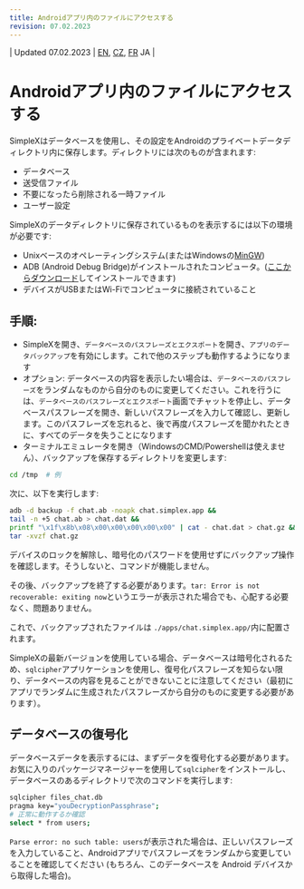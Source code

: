 ```yaml
---
title: Androidアプリ内のファイルにアクセスする
revision: 07.02.2023
---
```


| Updated 07.02.2023 | [EN](/docs/ANDROID.md), [CZ](/docs/lang/cs/ANDROID.md), [FR](/docs/lang/fr/ANDROID.md) JA |

# Androidアプリ内のファイルにアクセスする

SimpleXはデータベースを使用し、その設定をAndroidのプライベートデータディレクトリ内に保存します。ディレクトリには次のものが含まれます:
- データベース
- 送受信ファイル
- 不要になったら削除される一時ファイル
- ユーザー設定


SimpleXのデータディレクトリに保存されているものを表示するには以下の環境が必要です:
- Unixベースのオペレーティングシステム(またはWindowsの[MinGW](https://www.mingw-w64.org/downloads/))
- ADB (Android Debug Bridge)がインストールされたコンピュータ。([ここからダウンロード](https://developer.android.com/studio/releases/platform-tools)してインストールできます)
- デバイスがUSBまたはWi-Fiでコンピュータに接続されていること

## 手順:

- SimpleXを開き、`データベースのパスフレーズとエクスポート`を開き、`アプリのデータバックアップ`を有効にします。これで他のステップも動作するようになります
- オプション: データベースの内容を表示したい場合は、`データベースのパスフレーズ`をランダムなものから自分のものに変更してください。これを行うには、`データベースのパスフレーズとエクスポート`画面でチャットを停止し、データベースパスフレーズを開き、新しいパスフレーズを入力して確認し、更新します。このパスフレーズを忘れると、後で再度パスフレーズを聞かれたときに、すべてのデータを失うことになります
- ターミナルエミュレータを開き（WindowsのCMD/Powershellは使えません）、バックアップを保存するディレクトリを変更します:

```bash
cd /tmp  # 例
```
次に、以下を実行します:
```bash
adb -d backup -f chat.ab -noapk chat.simplex.app && 
tail -n +5 chat.ab > chat.dat && 
printf "\x1f\x8b\x08\x00\x00\x00\x00\x00" | cat - chat.dat > chat.gz && 
tar -xvzf chat.gz
```

デバイスのロックを解除し、暗号化のパスワードを使用せずにバックアップ操作を確認します。そうしないと、コマンドが機能しません。

その後、バックアップを終了する必要があります。`tar: Error is not recoverable: exiting now`というエラーが表示された場合でも、心配する必要なく、問題ありません。

これで、バックアップされたファイルは `./apps/chat.simplex.app/`内に配置されます。

SimpleXの最新バージョンを使用している場合、データベースは暗号化されるため、`sqlcipher`アプリケーションを使用し、復号化パスフレーズを知らない限り、データベースの内容を見ることができないことに注意してください（最初にアプリでランダムに生成されたパスフレーズから自分のものに変更する必要があります）。

## データベースの復号化

データベースデータを表示するには、まずデータを復号化する必要があります。 お気に入りのパッケージマネージャーを使用して`sqlcipher`をインストールし、データベースのあるディレクトリで次のコマンドを実行します:
```bash
sqlcipher files_chat.db
pragma key="youDecryptionPassphrase";
# 正常に動作するか確認
select * from users;
```

`Parse error: no such table: users`が表示された場合は、正しいパスフレーズを入力していること、Androidアプリでパスフレーズをランダムから変更していることを確認してください (もちろん、このデータベースを Android デバイスから取得した場合)。
